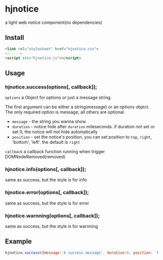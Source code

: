 # hjnotice
a light web notice component(no dependencies)

## Install
```html
<link rel="stylesheet" href="hjnotice.css">
<!-- -->
<script src="hjnotice.js"></script>

```

## Usage
### hjnotice.success(options[, callback]);

`options` a Object for options or just a message string.

The first argument can be either a string(message) or an options object. The only required option is message; all others are optional.

- `message` - the string you wanna show.
- `duration` - notice hide after `duration` mileseconds. if duration not set or set 0, the notice will not hide automatically
- `position` - set the notice's position, you can set position to `top`, `right`, 'bottom', 'left'. the default is `right`

`callback` a callback function running when trigger DOMNodeRemoved(removed)  

### hjnotice.info(options[, callback]);

same as success, but the style is for info

### hjnotice.error(options[, callback]);

same as success, but the style is for error

### hjnotice.warnning(options[, callback]);

same as success, but the style is for warnning

## Example

```js
hjnotice.success({message:'A success message', duration:0, position: 'bottom'});
```